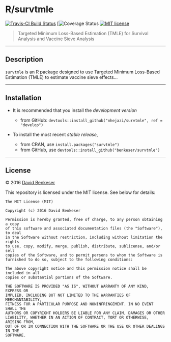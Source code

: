 # R/survtmle

[![Travis-CI Build
Status](https://travis-ci.org/nhejazi/survtmle.svg?branch=develop)](https://travis-ci.org/nhejazi/survtmle)
[![Coverage
Status](https://coveralls.io/repos/github/nhejazi/survtmle/badge.svg?branch=develop)
[![MIT
license](http://img.shields.io/badge/license-MIT-brightgreen.svg)](http://opensource.org/licenses/MIT)


> Targeted Minimum Loss-Based Estimation (TMLE) for Survival Analysis and
> Vaccine Sieve Analysis

---

## Description

`survtmle` is an R package designed to use Targeted Minimum Loss-Based
Estimation (TMLE) to estimate vaccine sieve effects...

---

## Installation

- It is recommended that you install the _development version_
  - from GitHub: `devtools::install_github("nhejazi/survtmle", ref = "develop")`

- To install the most recent _stable release_,
  - from CRAN, use `install.packages("survtmle")`
  - from GitHub, use `devtools::install_github("benkeser/survtmle")`

---

## License

&copy; 2016 [David Benkeser](http://www.benkeserstatistics.com)

This repository is licensed under the MIT license. See below for details:
```
The MIT License (MIT)

Copyright (c) 2016 David Benkeser

Permission is hereby granted, free of charge, to any person obtaining a copy
of this software and associated documentation files (the "Software"), to deal
in the Software without restriction, including without limitation the rights
to use, copy, modify, merge, publish, distribute, sublicense, and/or sell
copies of the Software, and to permit persons to whom the Software is
furnished to do so, subject to the following conditions:

The above copyright notice and this permission notice shall be included in all
copies or substantial portions of the Software.

THE SOFTWARE IS PROVIDED "AS IS", WITHOUT WARRANTY OF ANY KIND, EXPRESS OR
IMPLIED, INCLUDING BUT NOT LIMITED TO THE WARRANTIES OF MERCHANTABILITY,
FITNESS FOR A PARTICULAR PURPOSE AND NONINFRINGEMENT. IN NO EVENT SHALL THE
AUTHORS OR COPYRIGHT HOLDERS BE LIABLE FOR ANY CLAIM, DAMAGES OR OTHER
LIABILITY, WHETHER IN AN ACTION OF CONTRACT, TORT OR OTHERWISE, ARISING FROM,
OUT OF OR IN CONNECTION WITH THE SOFTWARE OR THE USE OR OTHER DEALINGS IN THE
SOFTWARE.
```
